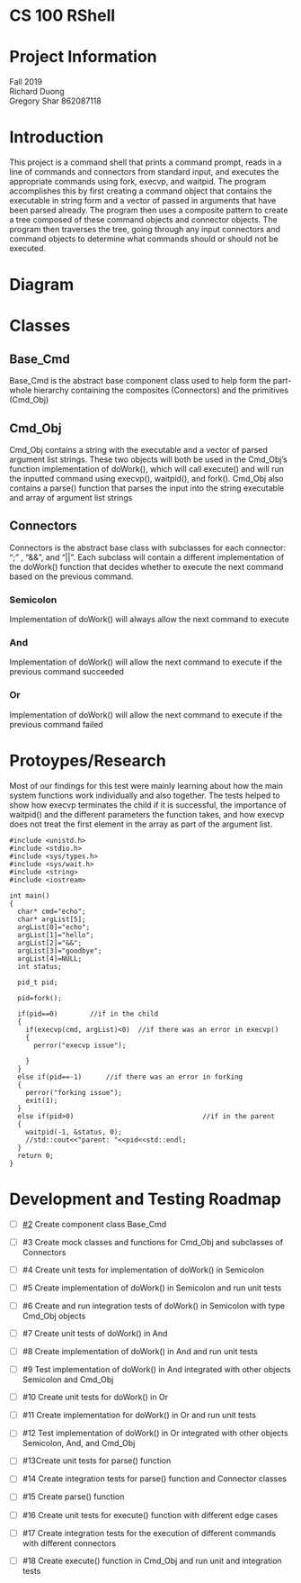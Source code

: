 # CS 100 RShell

# Project Information
Fall 2019 <br/>
Richard Duong <br/> 
Gregory Shar 862087118<br/>

# Introduction
This project is a command shell that prints a command prompt, reads in a line of commands and connectors from standard input, and executes the appropriate commands using fork, execvp, and waitpid. The program accomplishes this by first creating a command object that contains the executable in string form and a vector of passed in arguments that have been parsed already. The program then uses a composite pattern to create a tree composed of these command objects and connector objects. The program then traverses the tree, going through any input connectors and command objects to determine what commands should or should not be executed.

# Diagram

# Classes

## Base_Cmd

Base_Cmd is the abstract base component class used to help form the part-whole hierarchy containing the composites (Connectors) and the primitives (Cmd_Obj)

## Cmd_Obj

Cmd_Obj contains a string with the executable and a vector of parsed argument list strings. These two objects will both be used in the Cmd_Obj’s function implementation of doWork(), which will call execute() and will run the inputted command using execvp(), waitpid(), and fork(). Cmd_Obj also contains a parse() function that parses the input into the string executable and array of argument list strings

## Connectors

Connectors is the abstract base class with subclasses for each connector: “;” , “&&”, and “||”. Each subclass will contain a different implementation of the doWork() function that decides whether to execute the next command based on the previous command.
### Semicolon  
Implementation of doWork() will always allow the next command to execute
### And
Implementation of doWork() will allow the next command to execute if the previous command succeeded
### Or
Implementation of doWork() will allow the next command to execute if the previous command failed

# Protoypes/Research

Most of our findings for this test were mainly learning about how the main system functions work individually and also together. The tests helped to show how execvp terminates the child if it is successful, the importance of waitpid() and the different parameters the function takes, and how execvp does not treat the first element in the array as part of the argument list. 
```
#include <unistd.h>
#include <stdio.h>
#include <sys/types.h>
#include <sys/wait.h>
#include <string>
#include <iostream>

int main()
{
  char* cmd="echo";
  char* argList[5];
  argList[0]="echo";
  argList[1]="hello";
  argList[2]="&&";
  argList[3]="goodbye";
  argList[4]=NULL;
  int status;

  pid_t pid;

  pid=fork();

  if(pid==0)		//if in the child
  {
    if(execvp(cmd, argList)<0)	//if there was an error in execvp()
    {
      perror("execvp issue");

    }
  }
  else if(pid==-1)		//if there was an error in forking
  {
    perror("forking issue");
    exit(1);
  }
  else if(pid>0)								//if in the parent
  {
    waitpid(-1, &status, 0);
    //std::cout<<"parent: "<<pid<<std::endl;
  }
  return 0;
}
```
  

# Development and Testing Roadmap
- [ ] [#2](https://github.com/cs100/assignment-windows-defender/issues/2) Create component class Base_Cmd 
- [ ] #3 Create mock classes and functions for Cmd_Obj and subclasses of Connectors
- [ ] #4 Create unit tests for implementation of doWork() in Semicolon
- [ ] #5 Create implementation of doWork() in Semicolon and run unit tests
- [ ] #6 Create and run integration tests of doWork() in Semicolon with type Cmd_Obj objects
- [ ] #7 Create unit tests of doWork() in And
- [ ] #8 Create implementation of doWork() in And and run unit tests
- [ ] #9 Test implementation of doWork() in And integrated with other objects Semicolon and Cmd_Obj
- [ ] #10 Create unit tests for doWork() in Or
- [ ] #11 Create implementation for doWork() in Or and run unit tests 
- [ ] #12 Test implementation of doWork() in Or integrated with other objects Semicolon, And, and Cmd_Obj
- [ ] #13Create unit tests for parse() function
- [ ] #14 Create integration tests for parse() function and Connector classes
- [ ] #15 Create parse() function
- [ ] #16 Create unit tests for execute() function with different edge cases
- [ ] #17 Create integration tests for the execution of different commands with different connectors
- [ ] #18 Create execute() function in Cmd_Obj and run unit and integration tests



 




